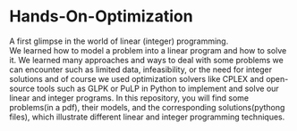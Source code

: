 # Hands-On-Optimization
A first glimpse in the world of linear (integer) programming.  
We learned how to model a problem into a linear program and how to solve it. We learned many approaches and ways to deal with some problems we can encounter such as limited data,  infeasibility, or the need for integer solutions and of course we used optimization solvers like CPLEX and open-source tools such as GLPK or PuLP in Python to implement and solve our linear and integer programs.
In this repository, you will find some problems(in a pdf), their models, and the corresponding solutions(pythong files), which illustrate different linear and integer programming techniques.
